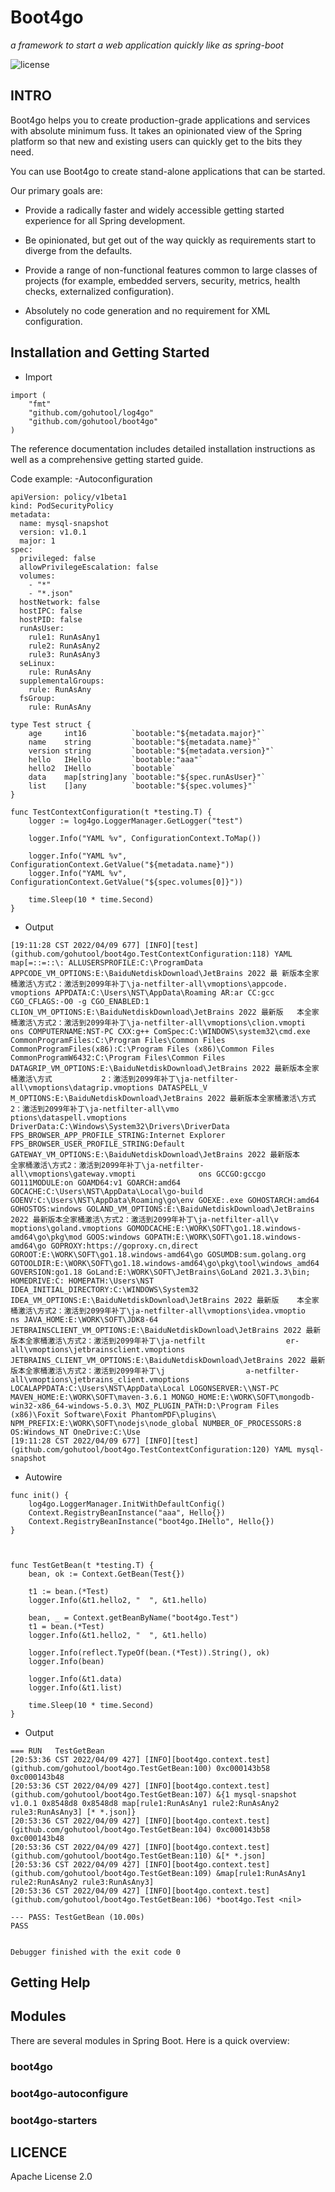 # Boot4go

*a framework to start a web application quickly like as spring-boot*

![license](https://img.shields.io/badge/license-Apache--2.0-green.svg)

## INTRO

Boot4go helps you to create production-grade applications and services with absolute minimum fuss. It takes an opinionated view of the Spring platform so that new and existing users can quickly get to the bits they need.

You can use Boot4go to create stand-alone applications that can be started.

Our primary goals are:

- Provide a radically faster and widely accessible getting started experience for all Spring development.

- Be opinionated, but get out of the way quickly as requirements start to diverge from the defaults.

- Provide a range of non-functional features common to large classes of projects (for example, embedded servers, security, metrics, health checks, externalized configuration).

- Absolutely no code generation and no requirement for XML configuration.

## Installation and Getting Started

- Import
```
import (
	"fmt"
	"github.com/gohutool/log4go"
	"github.com/gohutool/boot4go"
)
```

The reference documentation includes detailed installation instructions as well as a comprehensive getting started guide.

Code example:
-Autoconfiguration

```
apiVersion: policy/v1beta1
kind: PodSecurityPolicy
metadata:
  name: mysql-snapshot
  version: v1.0.1
  major: 1
spec:
  privileged: false
  allowPrivilegeEscalation: false
  volumes:
    - "*"
    - "*.json"
  hostNetwork: false
  hostIPC: false
  hostPID: false
  runAsUser:
    rule1: RunAsAny1
    rule2: RunAsAny2
    rule3: RunAsAny3
  seLinux:
    rule: RunAsAny
  supplementalGroups:
    rule: RunAsAny
  fsGroup:
    rule: RunAsAny
```

```
type Test struct {
	age     int16          `bootable:"${metadata.major}"`
	name    string         `bootable:"${metadata.name}"`
	version string         `bootable:"${metadata.version}"`
	hello   IHello         `bootable:"aaa"`
	hello2  IHello         `bootable`
	data    map[string]any `bootable:"${spec.runAsUser}"`
	list    []any          `bootable:"${spec.volumes}"`
}
```

```
func TestContextConfiguration(t *testing.T) {
	logger := log4go.LoggerManager.GetLogger("test")
	
	logger.Info("YAML %v", ConfigurationContext.ToMap())

	logger.Info("YAML %v", ConfigurationContext.GetValue("${metadata.name}"))
	logger.Info("YAML %v", ConfigurationContext.GetValue("${spec.volumes[0]}"))

	time.Sleep(10 * time.Second)
}
```

- Output
```
[19:11:28 CST 2022/04/09 677] [INFO][test] (github.com/gohutool/boot4go.TestContextConfiguration:118) YAML map[=::=::\: ALLUSERSPROFILE:C:\ProgramData APPCODE_VM_OPTIONS:E:\BaiduNetdiskDownload\JetBrains 2022 最 新版本全家桶激活\方式2：激活到2099年补丁\ja-netfilter-all\vmoptions\appcode.                 vmoptions APPDATA:C:\Users\NST\AppData\Roaming AR:ar CC:gcc CGO_CFLAGS:-O0 -g CGO_ENABLED:1 CLION_VM_OPTIONS:E:\BaiduNetdiskDownload\JetBrains 2022 最新版   本全家桶激活\方式2：激活到2099年补丁\ja-netfilter-all\vmoptions\clion.vmopti               ons COMPUTERNAME:NST-PC CXX:g++ ComSpec:C:\WINDOWS\system32\cmd.exe CommonProgramFiles:C:\Program Files\Common Files CommonProgramFiles(x86):C:\Program Files (x86)\Common Files CommonProgramW6432:C:\Program Files\Common Files DATAGRIP_VM_OPTIONS:E:\BaiduNetdiskDownload\JetBrains 2022 最新版本全家桶激活\方式           2：激活到2099年补丁\ja-netfilter-all\vmoptions\datagrip.vmoptions DATASPELL_V       M_OPTIONS:E:\BaiduNetdiskDownload\JetBrains 2022 最新版本全家桶激活\方式2：激活到2099年补丁\ja-netfilter-all\vmo            ptions\dataspell.vmoptions DriverData:C:\Windows\System32\Drivers\DriverData FPS_BROWSER_APP_PROFILE_STRING:Internet Explorer FPS_BROWSER_USER_PROFILE_STRING:Default GATEWAY_VM_OPTIONS:E:\BaiduNetdiskDownload\JetBrains 2022 最新版本     全家桶激活\方式2：激活到2099年补丁\ja-netfilter-all\vmoptions\gateway.vmopti              ons GCCGO:gccgo GO111MODULE:on GOAMD64:v1 GOARCH:amd64 GOCACHE:C:\Users\NST\AppData\Local\go-build GOENV:C:\Users\NST\AppData\Roaming\go\env GOEXE:.exe GOHOSTARCH:amd64 GOHOSTOS:windows GOLAND_VM_OPTIONS:E:\BaiduNetdiskDownload\JetBrains 2022 最新版本全家桶激活\方式2：激活到2099年补丁\ja-netfilter-all\v                  moptions\goland.vmoptions GOMODCACHE:E:\WORK\SOFT\go1.18.windows-amd64\go\pkg\mod GOOS:windows GOPATH:E:\WORK\SOFT\go1.18.windows-amd64\go GOPROXY:https://goproxy.cn,direct GOROOT:E:\WORK\SOFT\go1.18.windows-amd64\go GOSUMDB:sum.golang.org GOTOOLDIR:E:\WORK\SOFT\go1.18.windows-amd64\go\pkg\tool\windows_amd64 GOVERSION:go1.18 GoLand:E:\WORK\SOFT\JetBrains\GoLand 2021.3.3\bin; HOMEDRIVE:C: HOMEPATH:\Users\NST IDEA_INITIAL_DIRECTORY:C:\WINDOWS\System32 IDEA_VM_OPTIONS:E:\BaiduNetdiskDownload\JetBrains 2022 最新版    本全家桶激活\方式2：激活到2099年补丁\ja-netfilter-all\vmoptions\idea.vmoptio               ns JAVA_HOME:E:\WORK\SOFT\JDK8-64 JETBRAINSCLIENT_VM_OPTIONS:E:\BaiduNetdiskDownload\JetBrains 2022 最新版本全家桶激活\方式2：激活到2099年补丁\ja-netfilt                  er-all\vmoptions\jetbrainsclient.vmoptions JETBRAINS_CLIENT_VM_OPTIONS:E:\BaiduNetdiskDownload\JetBrains 2022 最新版本全家桶激活\方式2：激活到2099年补丁\j                  a-netfilter-all\vmoptions\jetbrains_client.vmoptions LOCALAPPDATA:C:\Users\NST\AppData\Local LOGONSERVER:\\NST-PC MAVEN_HOME:E:\WORK\SOFT\maven-3.6.1 MONGO_HOME:E:\WORK\SOFT\mongodb-win32-x86_64-windows-5.0.3\ MOZ_PLUGIN_PATH:D:\Program Files (x86)\Foxit Software\Foxit PhantomPDF\plugins\ NPM_PREFIX:E:\WORK\SOFT\nodejs\node_global NUMBER_OF_PROCESSORS:8 OS:Windows_NT OneDrive:C:\Use
[19:11:28 CST 2022/04/09 677] [INFO][test] (github.com/gohutool/boot4go.TestContextConfiguration:120) YAML mysql-snapshot

```

- Autowire
```
func init() {
	log4go.LoggerManager.InitWithDefaultConfig()
	Context.RegistryBeanInstance("aaa", Hello{})
	Context.RegistryBeanInstance("boot4go.IHello", Hello{})
}



func TestGetBean(t *testing.T) {
	bean, ok := Context.GetBean(Test{})

	t1 := bean.(*Test)
	logger.Info(&t1.hello2, "  ", &t1.hello)

	bean, _ = Context.getBeanByName("boot4go.Test")
	t1 = bean.(*Test)
	logger.Info(&t1.hello2, "  ", &t1.hello)

	logger.Info(reflect.TypeOf(bean.(*Test)).String(), ok)
	logger.Info(bean)

	logger.Info(&t1.data)
	logger.Info(&t1.list)

	time.Sleep(10 * time.Second)
}
```

- Output
```
=== RUN   TestGetBean
[20:53:36 CST 2022/04/09 427] [INFO][boot4go.context.test] (github.com/gohutool/boot4go.TestGetBean:100) 0xc000143b58    0xc000143b48
[20:53:36 CST 2022/04/09 427] [INFO][boot4go.context.test] (github.com/gohutool/boot4go.TestGetBean:107) &{1 mysql-snapshot v1.0.1 0x8548d8 0x8548d8 map[rule1:RunAsAny1 rule2:RunAsAny2 rule3:RunAsAny3] [* *.json]}
[20:53:36 CST 2022/04/09 427] [INFO][boot4go.context.test] (github.com/gohutool/boot4go.TestGetBean:104) 0xc000143b58    0xc000143b48
[20:53:36 CST 2022/04/09 427] [INFO][boot4go.context.test] (github.com/gohutool/boot4go.TestGetBean:110) &[* *.json]
[20:53:36 CST 2022/04/09 427] [INFO][boot4go.context.test] (github.com/gohutool/boot4go.TestGetBean:109) &map[rule1:RunAsAny1 rule2:RunAsAny2 rule3:RunAsAny3]
[20:53:36 CST 2022/04/09 427] [INFO][boot4go.context.test] (github.com/gohutool/boot4go.TestGetBean:106) *boot4go.Test <nil>

--- PASS: TestGetBean (10.00s)
PASS


Debugger finished with the exit code 0
```


## Getting Help


## Modules


There are several modules in Spring Boot. Here is a quick overview:

### boot4go

### boot4go-autoconfigure

### boot4go-starters


## LICENCE

Apache License 2.0

